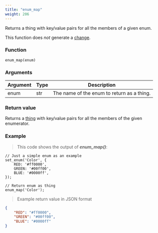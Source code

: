 ```yaml
---
title: "enum_map"
weight: 206
---
```


Returns a thing with key/value pairs for all the members of a given enum.

This function does *not* generate a [change](../../overview/changes).

### Function

`enum_map(enum)`

### Arguments

Argument | Type | Description
-------- | ---- | -----------
enum | str | The name of the enum to return as a thing.

### Return value

Returns a [thing](../../data-types/thing) with key/value pairs for all the members of the given enumerator.

### Example

> This code shows the output of ***enum_map()***:

```thingsdb,json_response
// Just a simple enum as an example
set_enum('Color', {
    RED: '#ff0000',
    GREEN: '#00ff00',
    BLUE: '#0000ff',
});

// Return enum as thing
enum_map('Color');
```

> Example return value in JSON format

```json
{
    "RED": "#ff0000",
    "GREEN": "#00ff00",
    "BLUE": "#0000ff"
}
```

